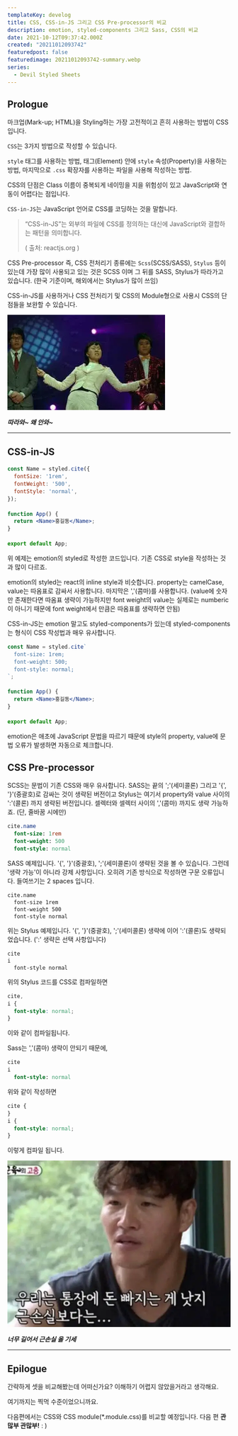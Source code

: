 ```yaml
---
templateKey: develog
title: CSS, CSS-in-JS 그리고 CSS Pre-processor의 비교
description: emotion, styled-components 그리고 Sass, CSS의 비교
date: 2021-10-12T09:37:42.000Z
created: "20211012093742"
featuredpost: false
featuredimage: 20211012093742-summary.webp
series:
  - Devil Styled Sheets
---
```

## Prologue

마크업(Mark-up; HTML)을 Styling하는 가장 고전적이고 흔히 사용하는 방법이 CSS 입니다.

`CSS`는 3가지 방법으로 작성할 수 있습니다.

`style` 태그를 사용하는 방법, 태그(Element) 안에 `style` 속성(Property)을 사용하는 방법, 마지막으로 `.css` 확장자를 사용하는 파일을 사용해 작성하는 방법.

CSS의 단점은 Class 이름이 중복되게 네이밍을 지을 위험성이 있고 JavaScript와 연동이 어렵다는 점입니다.

`CSS-in-JS`는 JavaScript 언어로 CSS를 코딩하는 것을 말합니다.

> “CSS-in-JS”는 외부의 파일에 CSS를 정의하는 대신에 JavaScript와 결합하는 패턴을 의미합니다.
>
> ( 출처: reactjs.org )

CSS Pre-processor 즉, CSS 전처리기 종류에는 `Scss`(SCSS/SASS), `Stylus` 등이 있는데 가장 많이 사용되고 있는 것은 SCSS 이며 그 뒤를 SASS, Stylus가 따라가고 있습니다. (한국 기준이며, 해외에서는 Stylus가 많이 쓰임)

CSS-in-JS를 사용하거나 CSS 전처리기 및 CSS의 Module형으로 사용시 CSS의 단점들을 보완할 수 있습니다.

![](20211012093742-followme.webp)

***따라와\~ 왜 안와\~***

- - -

## CSS-in-JS

```jsx
const Name = styled.cite({
  fontSize: '1rem',
  fontWeight: '500',
  fontStyle: 'normal',
});

function App() {
  return <Name>홍길동</Name>;
}

export default App;
```

위 예제는 emotion의 styled로 작성한 코드입니다. 기존 CSS로 style을 작성하는 것과 많이 다르죠.

emotion의 styled는 react의 inline style과 비슷합니다. property는 camelCase, value는 따옴표로 감싸서 사용합니다. 마지막은 ','(콤마)를 사용합니다. (value에 숫자만 존재한다면 따옴표 생략이 가능하지만 font weight의 value는 실제로는 numberic이 아니기 때문에 font weight에서 만큼은 따옴표를 생략하면 안됨)

CSS-in-JS는 emotion 말고도 styled-components가 있는데 styled-components는 형식이 CSS 작성법과 매우 유사합니다.

```jsx
const Name = styled.cite`
  font-size: 1rem;
  font-weight: 500;
  font-style: normal;
`;

function App() {
  return <Name>홍길동</Name>;
}

export default App;
```

emotion은 애초에 JavaScript 문법을 따르기 때문에 style의 property, value에 문법 오류가 발생하면 자동으로 체크합니다.

## CSS Pre-processor

SCSS는 문법이 기존 CSS와 매우 유사합니다. SASS는 끝의 ';'(세미콜론) 그리고 '{', '}'(중괄호)로 감싸는 것이 생략된 버전이고 Stylus는 여기서 property와 value 사이의 ':'(콜론) 까지 생략된 버전입니다. 셀렉터와 셀렉터 사이의 ','(콤마) 까지도 생략 가능하죠. (단, 줄바꿈 시에만)

```sass
cite.name
  font-size: 1rem
  font-weight: 500
  font-style: normal
```

SASS 예제입니다. '{', '}'(중괄호), ';'(세미콜론)이 생략된 것을 볼 수 있습니다. 그런데 '생략 가능'이 아니라 강제 사항입니다. 오히려 기존 방식으로 작성하면 구문 오류입니다. 들여쓰기는 2 spaces 입니다.

```stylus
cite.name
  font-size 1rem
  font-weight 500
  font-style normal
```

위는 Stylus 예제입니다. '{', '}'(중괄호), ';'(세미콜론) 생략에 이어 ':'(콜론)도 생략되었습니다. (':' 생략은 선택 사항입니다)

```stylus
cite
i
  font-style normal
```

위의 Stylus 코드를 CSS로 컴파일하면

```scss
cite,
i {
  font-style: normal;
}
```

이와 같이 컴파일됩니다.

Sass는 ','(콤마) 생략이 안되기 때문에,

```sass
cite
i
  font-style: normal
```

위와 같이 작성하면

```scss
cite {
}
i {
  font-style: normal;
}
```

이렇게 컴파일 됩니다.

![](20211012093742-losse.webp)

***너무 길어서 근손실 올 기세***

- - -

## Epilogue

간략하게 셋을 비교해봤는데 어떠신가요? 이해하기 어렵지 않았을거라고 생각해요.

여기까지는 찍먹 수준이었으니까요.

다음편에서는 CSS와 CSS module(*.module.css)를 비교할 예정입니다. 다음 편 **관많부 관많부!** : )
